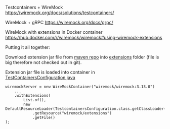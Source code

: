 Testcontainers + WireMock https://wiremock.org/docs/solutions/testcontainers/

WireMock + gRPC https://wiremock.org/docs/grpc/

WireMock with extensions in Docker container https://hub.docker.com/r/wiremock/wiremock#using-wiremock-extensions

Putting it all together:

Download extension jar file
from [maven repo](https://repo1.maven.org/maven2/org/wiremock/wiremock-grpc-extension-standalone/)
into [extensions](extensions) folder (file is big therefore not checked out in git).

Extension jar file is loaded into container
in [TestContainersConfiguration.java](../../java/org/thivernale/customerservice/TestcontainersConfiguration.java)

```
wiremockServer = new WireMockContainer("wiremock/wiremock:3.13.0")
    ...
    .withExtensions(
        List.of(),
        new DefaultResourceLoader(TestcontainersConfiguration.class.getClassLoader())
            .getResource("wiremock/extensions")
            .getFile()
);
```
